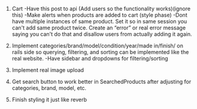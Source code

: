 1. Cart
	-Have this post to api (Add users so the functionality works)(ignore this) 
	-Make alerts when products are added to cart (style phase) 
	-Dont have multiple instances of same product. Set it so in same session you can't add same product twice. Create an “error” or real error message saying you can't do that and disallow users from actually adding it again.

2. Implement categories/brand/model/condition/year/made in/finish/ on rails side so querying, filtering, and sorting can be implemented like the real website.
	-Have sidebar and dropdowns for filtering/sorting

3. Implement real image upload

4. Get search button to work better in SearchedProducts after adjusting for categories, brand, model, etc.

5. Finish styling it just like reverb

